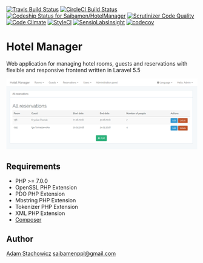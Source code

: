 [![Travis Build Status](https://travis-ci.org/Saibamen/HotelManager.svg)](https://travis-ci.org/Saibamen/HotelManager)
[![CircleCI Build Status](https://circleci.com/gh/Saibamen/HotelManager.svg?style=shield)](https://circleci.com/gh/Saibamen/HotelManager)
[ ![Codeship Status for Saibamen/HotelManager](https://app.codeship.com/projects/4b76fb80-a887-0135-d285-4ac701b81e22/status)](https://app.codeship.com/projects/256229)
[![Scrutinizer Code Quality](https://scrutinizer-ci.com/g/Saibamen/HotelManager/badges/quality-score.png)](https://scrutinizer-ci.com/g/Saibamen/HotelManager/)
[![Code Climate](https://codeclimate.com/github/Saibamen/HotelManager/badges/gpa.svg)](https://codeclimate.com/github/Saibamen/HotelManager)
[![StyleCI](https://styleci.io/repos/77186372/shield)](https://styleci.io/repos/77186372)
[![SensioLabsInsight](https://insight.sensiolabs.com/projects/37d84994-c778-4373-94f2-a3218c22f96d/mini.png)](https://insight.sensiolabs.com/projects/37d84994-c778-4373-94f2-a3218c22f96d)
[![codecov](https://codecov.io/gh/Saibamen/HotelManager/branch/master/graph/badge.svg)](https://codecov.io/gh/Saibamen/HotelManager)

# Hotel Manager

Web application for managing hotel rooms, guests and reservations with flexible and responsive frontend written in Laravel 5.5

![All reservations](github_images/all_reservations.PNG)

## Requirements

* PHP >= 7.0.0
* OpenSSL PHP Extension
* PDO PHP Extension
* Mbstring PHP Extension
* Tokenizer PHP Extension
* XML PHP Extension
* [Composer](https://getcomposer.org/)

## Author

[Adam Stachowicz](https://github.com/Saibamen) <saibamenppl@gmail.com>
